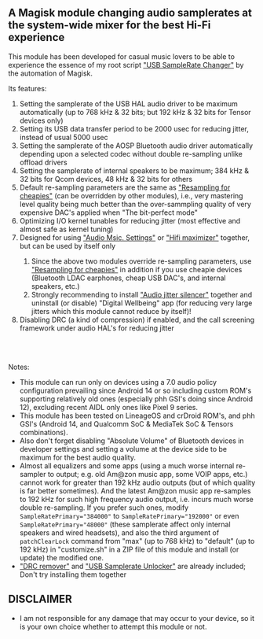 ## A Magisk module changing audio samplerates at the system-wide mixer for the best Hi-Fi experience

This module has been developed for casual music lovers to be able to experience the essence of my root script ["USB SampleRate Changer"](https://github.com/yzyhk904/USB_SampleRate_Changer) by the automation of Magisk.

Its features:
<ol>
    <li>Setting the samplerate of the USB HAL audio driver to be maximum automatically (up to 768 kHz & 32 bits; but 192 kHz & 32 bits for Tensor devices only)</li>
    <li>Setting its USB data transfer period to be 2000 usec for reducing jitter, instead of usual 5000 usec</li>
    <li>Setting the samplerate of the AOSP Bluetooth audio driver automatically depending upon a selected codec without double re-sampling unlike offload drivers</li>
    <li>Setting the samplerate of internal speakers to be maximum; 384 kHz & 32 bits for Qcom devices, 48 kHz & 32 bits for others</li>
    <li>Default re-sampling parameters are the same as <a href="https://github.com/Magisk-Modules-Alt-Repo/resampling-for-cheapies">"Resampling for cheapies"</a> (can be overridden by other modules), i.e., very mastering level quality being much better than the over-sammpling quality of very expensive DAC's applied when "The bit-perfect mode"</li>
    <li>Optimizing I/O kernel tunables for reducing jitter (most effective and almost safe as kernel tuning)</li>
    <li>Designed for using <a href="https://github.com/Magisk-Modules-Alt-Repo/audio-misc-settings">"Audio Msic. Settings"</a> or <a href="https://github.com/yzyhk904/hifi-maximizer-mod">"Hifi maximizer"</a> together, but can be used by itself only</li>
    <ol><li>Since the above two modules override re-sampling parameters, use <a href="https://github.com/Magisk-Modules-Alt-Repo/resampling-for-cheapies">"Resampling for cheapies"</a> in addition if you use cheapie devices (Bluetooth LDAC earphones, cheap USB DAC's, and internal speakers, etc.)</li>
    <li>Strongly recommending to install <a href="https://github.com/Magisk-Modules-Alt-Repo/audio-jitter-silencer">"Audio jitter silencer"</a> together and uninstall (or disable) "Digital Wellbeing" app (for reducing very large jitters which this module cannot reduce by itself)!</li></ol>
    <li>Disabling DRC (a kind of compression) if enabled, and the call screening framework under audio HAL's for reducing jitter</li>
</ol>
<br/>
<br/>

Notes:
* This module can run only on devices using a 7.0 audio policy configuration prevailing since Android 14 or so including custom ROM's supporting relatively old ones (especially phh GSI's doing since Android 12), excluding recent AIDL only ones like Pixel 9 series.
* This module has been tested on LineageOS and crDroid ROM's, and phh GSI's (Android 14, and Qualcomm SoC & MediaTek SoC & Tensors combinations). 
* Also don't forget disabling "Absolute Volume" of Bluetooth devices in developer settings and setting a volume at the device side to be maximum for the best audio quality.
* Almost all equalizers and some apps (using a much worse internal re-sampler to output; e.g. old Am@zon music app, some VOIP apps, etc.) cannot work for greater than 192 kHz audio outputs (but of which quality is far better sometimes). And the latest Am@zon music app re-samples to 192 kHz for such high frequency audio output, i.e. incurs much worse double re-sampling. If you prefer such ones, modify `SampleRatePrimary="384000"` to `SampleRatePrimary="192000"` or even `SampleRatePrimary="48000"` (these samplerate affect only internal speakers and wired headsets), and also the third argument of `patchClearLock` command from "max" (up to 768 kHz) to "default" (up to 192 kHz) in "customize.sh" in a ZIP file of this module and install (or update) the modified one.
* <a href="https://github.com/Magisk-Modules-Alt-Repo/drc-remover">"DRC remover"</a> and <a href="https://github.com/Magisk-Modules-Alt-Repo/usb-samplerate-unlocker">"USB Samplerate Unlocker"</a> are already  included; Don't try installing them together</li>


## DISCLAIMER

* I am not responsible for any damage that may occur to your device, so it is your own choice whether to attempt this module or not.

##
